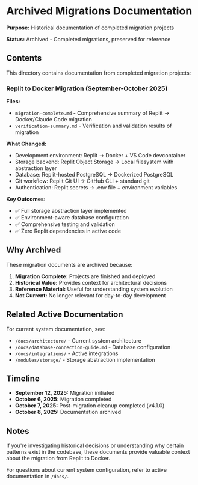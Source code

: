 # Archived Migrations Documentation

**Purpose:** Historical documentation of completed migration projects

**Status:** Archived - Completed migrations, preserved for reference

## Contents

This directory contains documentation from completed migration projects:

### Replit to Docker Migration (September-October 2025)

**Files:**
- `migration-complete.md` - Comprehensive summary of Replit → Docker/Claude Code migration
- `verification-summary.md` - Verification and validation results of migration

**What Changed:**
- Development environment: Replit → Docker + VS Code devcontainer
- Storage backend: Replit Object Storage → Local filesystem with abstraction layer
- Database: Replit-hosted PostgreSQL → Dockerized PostgreSQL
- Git workflow: Replit Git UI → GitHub CLI + standard git
- Authentication: Replit secrets → .env file + environment variables

**Key Outcomes:**
- ✅ Full storage abstraction layer implemented
- ✅ Environment-aware database configuration
- ✅ Comprehensive testing and validation
- ✅ Zero Replit dependencies in active code

## Why Archived

These migration documents are archived because:
1. **Migration Complete:** Projects are finished and deployed
2. **Historical Value:** Provides context for architectural decisions
3. **Reference Material:** Useful for understanding system evolution
4. **Not Current:** No longer relevant for day-to-day development

## Related Active Documentation

For current system documentation, see:
- `/docs/architecture/` - Current system architecture
- `/docs/database-connection-guide.md` - Database configuration
- `/docs/integrations/` - Active integrations
- `/modules/storage/` - Storage abstraction implementation

## Timeline

- **September 12, 2025:** Migration initiated
- **October 6, 2025:** Migration completed
- **October 7, 2025:** Post-migration cleanup completed (v4.1.0)
- **October 8, 2025:** Documentation archived

## Notes

If you're investigating historical decisions or understanding why certain patterns exist in the codebase, these documents provide valuable context about the migration from Replit to Docker.

For questions about current system configuration, refer to active documentation in `/docs/`.
